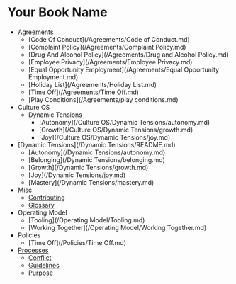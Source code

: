 # Your Book Name

- [Agreements](/Agreements/agreements.md)
    * [Code Of Conduct](/Agreements/Code of Conduct.md)
    * [Complaint Policy](/Agreements/Complaint Policy.md)
    * [Drug And Alcohol Policy](/Agreements/Drug and Alcohol Policy.md)
    * [Employee Privacy](/Agreements/Employee Privacy.md)
    * [Equal Opportunity Employment](/Agreements/Equal Opportunity Employment.md)
    * [Holiday List](/Agreements/Holiday List.md)
    * [Time Off](/Agreements/Time Off.md)
    * [Play Conditions](/Agreements/play conditions.md)
- Culture OS
  - Dynamic Tensions
      * [Autonomy](/Culture OS/Dynamic Tensions/autonomy.md)
      * [Growth](/Culture OS/Dynamic Tensions/growth.md)
      * [Joy](/Culture OS/Dynamic Tensions/joy.md)
- [Dynamic Tensions](/Dynamic Tensions/README.md)
    * [Autonomy](/Dynamic Tensions/autonomy.md)
    * [Belonging](/Dynamic Tensions/belonging.md)
    * [Growth](/Dynamic Tensions/growth.md)
    * [Joy](/Dynamic Tensions/joy.md)
    * [Mastery](/Dynamic Tensions/mastery.md)
- Misc
    * [Contributing](/Misc/Contributing.md)
    * [Glossary](/Misc/Glossary.md)
- Operating Model
    * [Tooling](/Operating Model/Tooling.md)
    * [Working Together](/Operating Model/Working Together.md)
- Policies
    * [Time Off](/Policies/Time Off.md)
- [Processes](/Processes/README.md)
    * [Conflict](/Processes/Conflict.md)
  * [Guidelines](/guidelines.md)
  * [Purpose](/purpose.md)
